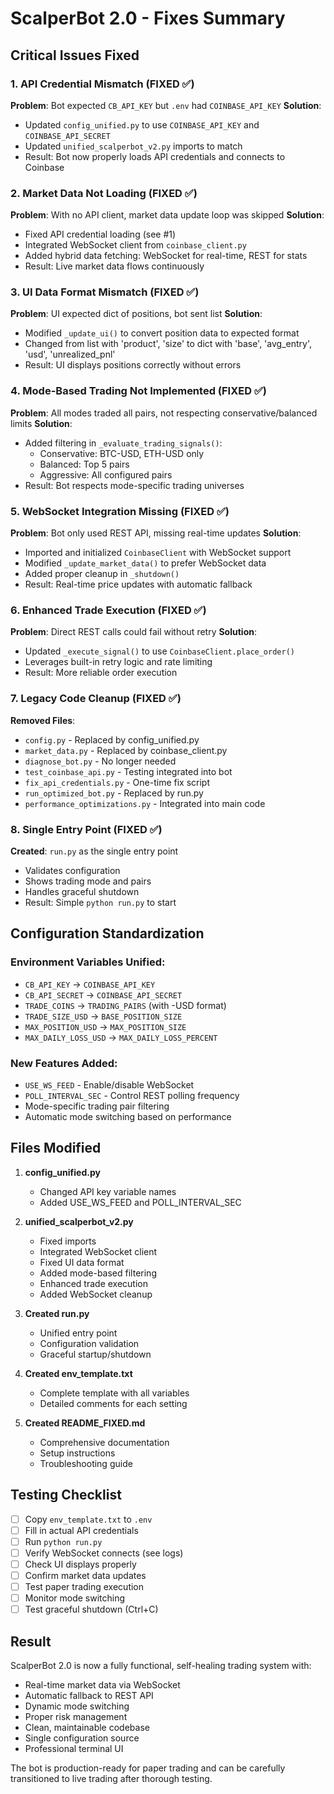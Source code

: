 # ScalperBot 2.0 - Fixes Summary

## Critical Issues Fixed

### 1. API Credential Mismatch (FIXED ✅)
**Problem**: Bot expected `CB_API_KEY` but `.env` had `COINBASE_API_KEY`
**Solution**: 
- Updated `config_unified.py` to use `COINBASE_API_KEY` and `COINBASE_API_SECRET`
- Updated `unified_scalperbot_v2.py` imports to match
- Result: Bot now properly loads API credentials and connects to Coinbase

### 2. Market Data Not Loading (FIXED ✅)
**Problem**: With no API client, market data update loop was skipped
**Solution**:
- Fixed API credential loading (see #1)
- Integrated WebSocket client from `coinbase_client.py`
- Added hybrid data fetching: WebSocket for real-time, REST for stats
- Result: Live market data flows continuously

### 3. UI Data Format Mismatch (FIXED ✅)
**Problem**: UI expected dict of positions, bot sent list
**Solution**:
- Modified `_update_ui()` to convert position data to expected format
- Changed from list with 'product', 'size' to dict with 'base', 'avg_entry', 'usd', 'unrealized_pnl'
- Result: UI displays positions correctly without errors

### 4. Mode-Based Trading Not Implemented (FIXED ✅)
**Problem**: All modes traded all pairs, not respecting conservative/balanced limits
**Solution**:
- Added filtering in `_evaluate_trading_signals()`:
  - Conservative: BTC-USD, ETH-USD only
  - Balanced: Top 5 pairs
  - Aggressive: All configured pairs
- Result: Bot respects mode-specific trading universes

### 5. WebSocket Integration Missing (FIXED ✅)
**Problem**: Bot only used REST API, missing real-time updates
**Solution**:
- Imported and initialized `CoinbaseClient` with WebSocket support
- Modified `_update_market_data()` to prefer WebSocket data
- Added proper cleanup in `_shutdown()`
- Result: Real-time price updates with automatic fallback

### 6. Enhanced Trade Execution (FIXED ✅)
**Problem**: Direct REST calls could fail without retry
**Solution**:
- Updated `_execute_signal()` to use `CoinbaseClient.place_order()`
- Leverages built-in retry logic and rate limiting
- Result: More reliable order execution

### 7. Legacy Code Cleanup (FIXED ✅)
**Removed Files**:
- `config.py` - Replaced by config_unified.py
- `market_data.py` - Replaced by coinbase_client.py
- `diagnose_bot.py` - No longer needed
- `test_coinbase_api.py` - Testing integrated into bot
- `fix_api_credentials.py` - One-time fix script
- `run_optimized_bot.py` - Replaced by run.py
- `performance_optimizations.py` - Integrated into main code

### 8. Single Entry Point (FIXED ✅)
**Created**: `run.py` as the single entry point
- Validates configuration
- Shows trading mode and pairs
- Handles graceful shutdown
- Result: Simple `python run.py` to start

## Configuration Standardization

### Environment Variables Unified:
- `CB_API_KEY` → `COINBASE_API_KEY`
- `CB_API_SECRET` → `COINBASE_API_SECRET`
- `TRADE_COINS` → `TRADING_PAIRS` (with -USD format)
- `TRADE_SIZE_USD` → `BASE_POSITION_SIZE`
- `MAX_POSITION_USD` → `MAX_POSITION_SIZE`
- `MAX_DAILY_LOSS_USD` → `MAX_DAILY_LOSS_PERCENT`

### New Features Added:
- `USE_WS_FEED` - Enable/disable WebSocket
- `POLL_INTERVAL_SEC` - Control REST polling frequency
- Mode-specific trading pair filtering
- Automatic mode switching based on performance

## Files Modified

1. **config_unified.py**
   - Changed API key variable names
   - Added USE_WS_FEED and POLL_INTERVAL_SEC

2. **unified_scalperbot_v2.py**
   - Fixed imports
   - Integrated WebSocket client
   - Fixed UI data format
   - Added mode-based filtering
   - Enhanced trade execution
   - Added WebSocket cleanup

3. **Created run.py**
   - Unified entry point
   - Configuration validation
   - Graceful startup/shutdown

4. **Created env_template.txt**
   - Complete template with all variables
   - Detailed comments for each setting

5. **Created README_FIXED.md**
   - Comprehensive documentation
   - Setup instructions
   - Troubleshooting guide

## Testing Checklist

- [ ] Copy `env_template.txt` to `.env`
- [ ] Fill in actual API credentials
- [ ] Run `python run.py`
- [ ] Verify WebSocket connects (see logs)
- [ ] Check UI displays properly
- [ ] Confirm market data updates
- [ ] Test paper trading execution
- [ ] Monitor mode switching
- [ ] Test graceful shutdown (Ctrl+C)

## Result

ScalperBot 2.0 is now a fully functional, self-healing trading system with:
- Real-time market data via WebSocket
- Automatic fallback to REST API
- Dynamic mode switching
- Proper risk management
- Clean, maintainable codebase
- Single configuration source
- Professional terminal UI

The bot is production-ready for paper trading and can be carefully transitioned to live trading after thorough testing. 